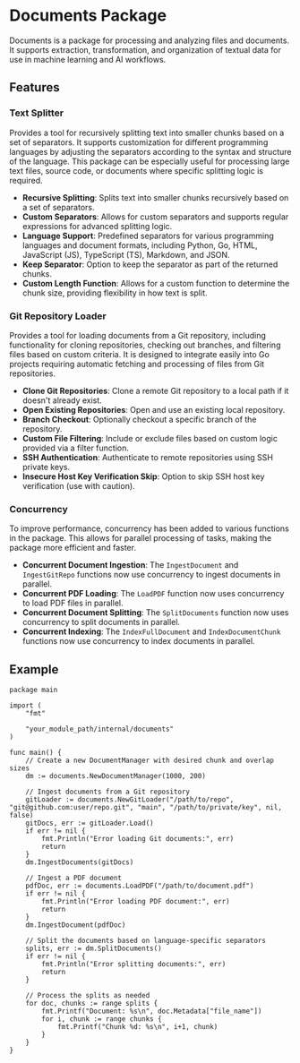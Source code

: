 # Documents Package

Documents is a package for processing and analyzing files and documents. It supports extraction, transformation, and organization of textual data for use in machine learning and AI workflows.

## Features

### Text Splitter
Provides a tool for recursively splitting text into smaller chunks based on a set of separators. It supports customization for different programming languages by adjusting the separators according to the syntax and structure of the language. This package can be especially useful for processing large text files, source code, or documents where specific splitting logic is required.

- **Recursive Splitting**: Splits text into smaller chunks recursively based on a set of separators.
- **Custom Separators**: Allows for custom separators and supports regular expressions for advanced splitting logic.
- **Language Support**: Predefined separators for various programming languages and document formats, including Python, Go, HTML, JavaScript (JS), TypeScript (TS), Markdown, and JSON.
- **Keep Separator**: Option to keep the separator as part of the returned chunks.
- **Custom Length Function**: Allows for a custom function to determine the chunk size, providing flexibility in how text is split.

### Git Repository Loader
Provides a tool for loading documents from a Git repository, including functionality for cloning repositories, checking out branches, and filtering files based on custom criteria. It is designed to integrate easily into Go projects requiring automatic fetching and processing of files from Git repositories.

- **Clone Git Repositories**: Clone a remote Git repository to a local path if it doesn't already exist.
- **Open Existing Repositories**: Open and use an existing local repository.
- **Branch Checkout**: Optionally checkout a specific branch of the repository.
- **Custom File Filtering**: Include or exclude files based on custom logic provided via a filter function.
- **SSH Authentication**: Authenticate to remote repositories using SSH private keys.
- **Insecure Host Key Verification Skip**: Option to skip SSH host key verification (use with caution).

### Concurrency
To improve performance, concurrency has been added to various functions in the package. This allows for parallel processing of tasks, making the package more efficient and faster.

- **Concurrent Document Ingestion**: The `IngestDocument` and `IngestGitRepo` functions now use concurrency to ingest documents in parallel.
- **Concurrent PDF Loading**: The `LoadPDF` function now uses concurrency to load PDF files in parallel.
- **Concurrent Document Splitting**: The `SplitDocuments` function now uses concurrency to split documents in parallel.
- **Concurrent Indexing**: The `IndexFullDocument` and `IndexDocumentChunk` functions now use concurrency to index documents in parallel.

## Example

```
package main

import (
	"fmt"

	"your_module_path/internal/documents"
)

func main() {
	// Create a new DocumentManager with desired chunk and overlap sizes
	dm := documents.NewDocumentManager(1000, 200)

	// Ingest documents from a Git repository
	gitLoader := documents.NewGitLoader("/path/to/repo", "git@github.com:user/repo.git", "main", "/path/to/private/key", nil, false)
	gitDocs, err := gitLoader.Load()
	if err != nil {
		fmt.Println("Error loading Git documents:", err)
		return
	}
	dm.IngestDocuments(gitDocs)

	// Ingest a PDF document
	pdfDoc, err := documents.LoadPDF("/path/to/document.pdf")
	if err != nil {
		fmt.Println("Error loading PDF document:", err)
		return
	}
	dm.IngestDocument(pdfDoc)

	// Split the documents based on language-specific separators
	splits, err := dm.SplitDocuments()
	if err != nil {
		fmt.Println("Error splitting documents:", err)
		return
	}

	// Process the splits as needed
	for doc, chunks := range splits {
		fmt.Printf("Document: %s\n", doc.Metadata["file_name"])
		for i, chunk := range chunks {
			fmt.Printf("Chunk %d: %s\n", i+1, chunk)
		}
	}
}
```
